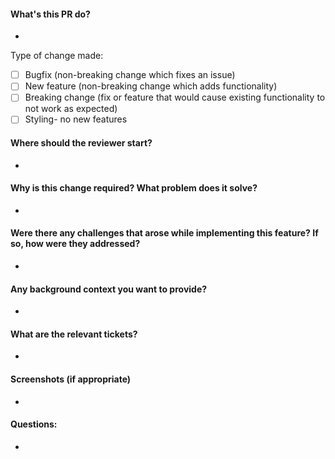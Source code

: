 #### What's this PR do?
- 

Type of change made:

- [ ] Bugfix (non-breaking change which fixes an issue)
- [ ] New feature (non-breaking change which adds functionality)
- [ ] Breaking change (fix or feature that would cause existing functionality to not work as expected)
- [ ] Styling- no new features

#### Where should the reviewer start?
-

#### Why is this change required? What problem does it solve?
-

#### Were there any challenges that arose while implementing this feature? If so, how were they addressed?
- 

#### Any background context you want to provide?
- 

#### What are the relevant tickets?
- 

#### Screenshots (if appropriate)
- 

#### Questions:
- 
